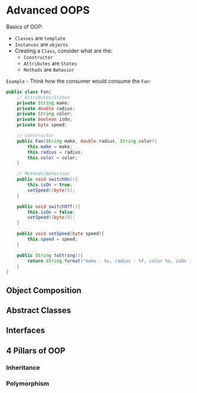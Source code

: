 # Advanced OOPS

Basics of OOP:

- `Classes` are `template`
- `Instances` are `objects`
- Creating a `Class`, consider what are the:
  - `Constructor`
  - `Attributes` are `States`
  - `Methods` are `Behavior`

`Example` - Think how the consumer would consume the `Fan`:

```Java
public class Fan{
    // Attributes/States
    private String make;
    private double radius;
    private String color;
    private boolean isOn;
    private byte speed;

    // Constructor
    public Fan(String make, double radius, String color){
        this.make = make;
        this.radius = radius;
        this.color = color;
    }

    // Methods/Behaviour
    public void switchOn(){
        this.isOn = true;
        setSpeed((byte)5);
    }

    public void switchOff(){
        this.isOn = false;
        setSpeed((byte)0);
    }

    public void setSpeed(byte speed){
        this.speed = speed;
    }

    public String toString(){
        return String.format("make - %s, radius - %f, color %s, isOn - %b, speed - %d", this.make, this.radius, this.color, this.isOn, this.speed)
    }
}
```

## Object Composition

## Abstract Classes

## Interfaces

## 4 Pillars of OOP

### Inheritance

### Polymorphism
